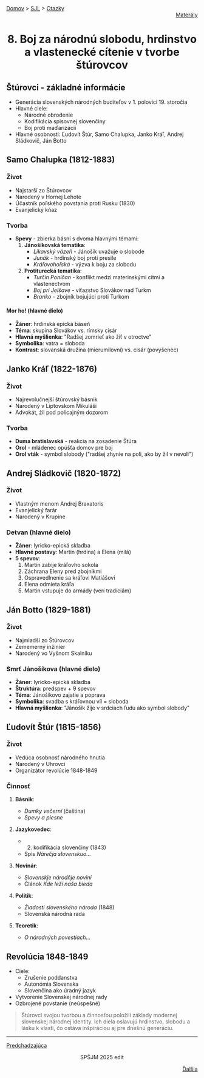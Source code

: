 <div align="center">
    <div align="left">
        <a href="/README.md">Domov</a>
        >
        <a href="../SLOVENCINA.md">SJL</a>
        >
        <a href="../ustne-otazky.md">Otazky</a>
    </div>
    <div align="right">
        <a href="https://drive.google.com/drive/folders/1hWhZNvgWC-8cb7jK5zRorX9WfCzyq_WF?usp=sharing">Materály</a>
    </div>

# 8. Boj za národnú slobodu, hrdinstvo a vlastenecké cítenie v tvorbe štúrovcov
</div>

## Štúrovci - základné informácie
- Generácia slovenských národných buditeľov v 1. polovici 19. storočia
- Hlavné ciele:
  - Národné obrodenie
  - Kodifikácia spisovnej slovenčiny
  - Boj proti maďarizácii
- Hlavné osobnosti: Ľudovít Štúr, Samo Chalupka, Janko Kráľ, Andrej Sládkovič, Ján Botto

## Samo Chalupka (1812-1883)
### Život
- Najstarší zo Štúrovcov
- Narodený v Hornej Lehote
- Účastník poľského povstania proti Rusku (1830)
- Evanjelický kňaz

### Tvorba
- **Spevy** - zbierka básní s dvoma hlavnými témami:
  1. **Jánošíkovská tematika**:
     - *Likavský väzeň* - Jánošík uvažuje o slobode
     - *Junák* - hrdinský boj proti presile
     - *Kráľovohoľská* - výzva k boju za slobodu
  2. **Protiturecká tematika**:
     - *Turčin Poničan* - konflikt medzi materinskými citmi a vlastenectvom
     - *Boj pri Jelšave* - víťazstvo Slovákov nad Turkm
     - *Branko* - zbojník bojujúci proti Turkom

#### Mor ho! (hlavné dielo)
- **Žáner**: hrdinská epická báseň
- **Téma**: skupina Slovákov vs. rímsky cisár
- **Hlavná myšlienka**: "Radšej zomrieť ako žiť v otroctve"
- **Symbolika**: vatra = sloboda
- **Kontrast**: slovanská družina (mierumilovní) vs. cisár (povýšenec)

## Janko Kráľ (1822-1876)
### Život
- Najrevolučnejší štúrovský básnik
- Narodený v Liptovskom Mikuláši
- Advokát, žil pod policajným dozorom

### Tvorba
- **Duma bratislavská** - reakcia na zosadenie Štúra
- **Orol** - mládenec opúšťa domov pre boj
- **Orol vták** - symbol slobody ("radšej zhynie na poli, ako by žil v nevoli")

## Andrej Sládkovič (1820-1872)
### Život
- Vlastným menom Andrej Braxatoris
- Evanjelický farár
- Narodený v Krupine

### Detvan (hlavné dielo)
- **Žáner**: lyricko-epická skladba
- **Hlavné postavy**: Martin (hrdina) a Elena (milá)
- **5 spevov**:
  1. Martin zabije kráľovho sokola
  2. Záchrana Eleny pred zbojníkmi
  3. Ospravedlnenie sa kráľovi Matiášovi
  4. Elena odmieta kráľa
  5. Martin vstupuje do armády (verí tradíciám)

## Ján Botto (1829-1881)
### Život
- Najmladší zo Štúrovcov
- Zememerný inžinier
- Narodený vo Vyšnom Skalníku

### Smrť Jánošíkova (hlavné dielo)
- **Žáner**: lyricko-epická skladba
- **Štruktúra**: predspev + 9 spevov
- **Téma**: Jánošíkovo zajatie a poprava
- **Symbolika**: svadba s kráľovnou víl = sloboda
- **Hlavná myšlienka**: "Jánošík žije v srdciach ľudu ako symbol slobody"

## Ľudovít Štúr (1815-1856)
### Život
- Vedúca osobnosť národného hnutia
- Narodený v Uhrovci
- Organizátor revolúcie 1848-1849

### Činnosť
1. **Básnik**:
   - *Dumky večerní* (čeština)
   - *Spevy a piesne*

2. **Jazykovedec**:
   - 2. kodifikácia slovenčiny (1843)
   - Spis *Nárečja slovenskuo...*

3. **Novinár**:
   - *Slovenskje národňje novini*
   - Článok *Kde leží naša bieda*

4. **Politik**:
   - *Žiadosti slovenského národa* (1848)
   - Slovenská národná rada

5. **Teoretik**:
   - *O národných povestiach...*

## Revolúcia 1848-1849
- Ciele:
  - Zrušenie poddanstva
  - Autonómia Slovenska
  - Slovenčina ako úradný jazyk
- Vytvorenie Slovenskej národnej rady
- Ozbrojené povstanie (neúspešné)

> Štúrovci svojou tvorbou a činnosťou položili základy modernej slovenskej národnej identity. Ich diela oslavujú hrdinstvo, slobodu a lásku k vlasti, čo ostáva inšpiráciou aj pre dnešnú generáciu.

---
<div align="left">

[Predchadzajúca](07.md)
</div>
<div align="center">
SPŠJM 2025 edit
</div>
<div align="right">

[Ďalšia](09.md)
</div>